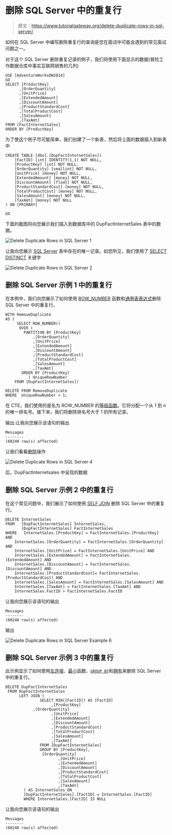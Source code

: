 # 删除 SQL Server 中的重复行

> 原文：<https://www.tutorialgateway.org/delete-duplicate-rows-in-sql-server/>

如何在 SQL Server 中编写删除重复行的查询是您在面试中可能会遇到的常见面试问题之一。

对于这个 SQL Server 删除重复记录的例子，我们将使用下面显示的数据(冒险工作数据仓库中事实互联网销售的几列)

```
USE [AdventureWorksDW2014]
GO
SELECT [ProductKey]
      ,[OrderQuantity]
      ,[UnitPrice]
      ,[ExtendedAmount]
      ,[DiscountAmount]
      ,[ProductStandardCost]
      ,[TotalProductCost]
      ,[SalesAmount]
      ,[TaxAmt]
FROM [FactInternetSales]
ORDER BY [ProductKey]
```

为了使这个例子尽可能简单，我们创建了一个新表，然后将上面的数据插入到新表中

```
CREATE TABLE [dbo].[DupFactInternetSales](
	[FactID] [int] IDENTITY(1,1) NOT NULL,
	[ProductKey] [int] NOT NULL,
	[OrderQuantity] [smallint] NOT NULL,
	[UnitPrice] [money] NOT NULL,
	[ExtendedAmount] [money] NOT NULL,
	[DiscountAmount] [float] NOT NULL,
	[ProductStandardCost] [money] NOT NULL,
	[TotalProductCost] [money] NOT NULL,
	[SalesAmount] [money] NOT NULL,
	[TaxAmt] [money] NOT NULL
) ON [PRIMARY]

GO
```

下面的截图将向您展示我们插入到数据库中的 DupFactInternetSales 表中的数据。

![Delete Duplicate Rows in SQL Server 1](img/e008f7741e40e93419f9d829c8d3dc18.png)

让我向您展示 [SQL Server](https://www.tutorialgateway.org/sql/) 表中存在的唯一记录。如您所见，我们使用了 [SELECT DISTINCT](https://www.tutorialgateway.org/sql-select-distinct-statement/) 关键字

![Delete Duplicate Rows in SQL Server 2](img/52f4044cb630b8dadbf7b156a1fea737.png)

## 删除 SQL Server 示例 1 中的重复行

在本例中，我们向您展示了如何使用 [ROW_NUMBER](https://www.tutorialgateway.org/sql-row_number/) 函数和[通用表表达式](https://www.tutorialgateway.org/sql-server-cte/)删除 SQL Server 中的重复行。

```
WITH RemoveDuplicate
AS (
     SELECT ROW_NUMBER() 
      OVER (
	    PARTITION BY [ProductKey]
			,[OrderQuantity]
			,[UnitPrice]
			,[ExtendedAmount]
			,[DiscountAmount]
			,[ProductStandardCost]
			,[TotalProductCost]
			,[SalesAmount]
			,[TaxAmt]
	   ORDER BY [ProductKey]
          ) UniqueRowNumber
    FROM [DupFactInternetSales])

DELETE FROM RemoveDuplicate
WHERE  UniqueRowNumber > 1;
```

在 CTE，我们使用的是名为 ROW_NUMBER 的[等级函数](https://www.tutorialgateway.org/ranking-functions-in-sql-server/)。它将分配一个从 1 到 n 的唯一排名号。接下来，我们将删除排名号大于 1 的所有记录。

输出:让我向您展示该语句的输出

```
Messages
--------
(60240 row(s) affected)
```

让我们看看[删除](https://www.tutorialgateway.org/sql-delete-statement/)操作

![Delete Duplicate Rows in SQL Server 4](img/21b57f276bac9cda8644c570b977a735.png)

后，DupFactInternetsales 中呈现的数据

## 删除 SQL Server 示例 2 中的重复行

在这个常见问题中，我们展示了如何使用 [SELF JOIN](https://www.tutorialgateway.org/sql-self-join/) 删除 SQL Server 中的重复行。

```
DELETE InternetSales
FROM   [DupFactInternetSales] InternetSales,
       [DupFactInternetSales] FactInternetSales
WHERE   InternetSales.[ProductKey] = FactInternetSales.[ProductKey] AND
	InternetSales.[OrderQuantity] = FactInternetSales.[OrderQuantity] AND
	InternetSales.[UnitPrice] = FactInternetSales.[UnitPrice] AND
	InternetSales.[ExtendedAmount] = FactInternetSales.[ExtendedAmount] AND 
	InternetSales.[DiscountAmount] = FactInternetSales.[DiscountAmount] AND 
	InternetSales.[ProductStandardCost]= FactInternetSales.[ProductStandardCost] AND 
	InternetSales.[SalesAmount] = FactInternetSales.[SalesAmount] AND 
	InternetSales.[TaxAmt] = FactInternetSales.[TaxAmt] AND 
	InternetSales.FactID > FactInternetSales.FactID
```

让我向您展示该语句的输出

```
Messages
--------
(60240 row(s) affected)
```

输出

![Delete Duplicate Rows in SQL Server Example 6](img/10723045d200708a740676f99ce2fb1d.png)

## 删除 SQL Server 示例 3 中的重复行

此示例显示了如何使用[左连接](https://www.tutorialgateway.org/sql-left-join/)、[最小](https://www.tutorialgateway.org/sql-min-function/)函数、[`GROUP BY`](https://www.tutorialgateway.org/sql-group-by-clause/)和[拥有](https://www.tutorialgateway.org/sql-having-clause/)来删除 SQL Server 中的重复行。

```
DELETE DupFactInternetSales
 FROM DupFactInternetSales
      LEFT JOIN (
               SELECT MIN([FactID]) AS [FactID] 
                    ,[ProductKey]
		    ,[OrderQuantity]
                    ,[UnitPrice]
                    ,[ExtendedAmount]
                    ,[DiscountAmount]
                    ,[ProductStandardCost]
                    ,[TotalProductCost]
                    ,[SalesAmount]
                    ,[TaxAmt]
               FROM [DupFactInternetSales]
               GROUP BY [ProductKey],
		        [OrderQuantity]
                       ,[UnitPrice]
                       ,[ExtendedAmount]
                       ,[DiscountAmount]
                       ,[ProductStandardCost]
                       ,[TotalProductCost]
                       ,[SalesAmount]
                       ,[TaxAmt]
        ) AS InternetSales ON
        [DupFactInternetSales].[FactID] = InternetSales.[FactID]
        WHERE InternetSales.[FactID] IS NULL
```

让我向您展示该语句的输出

```
Messages
--------
(60240 row(s) affected)
```